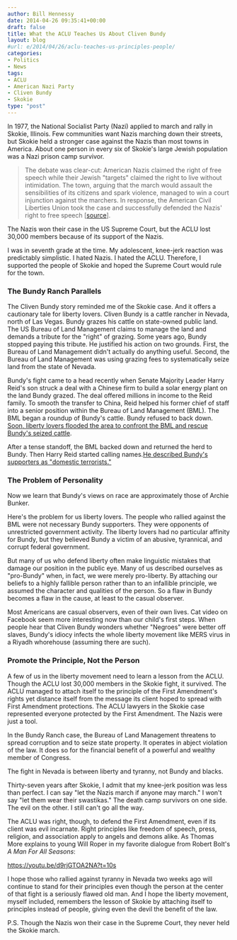 ```yaml
---
author: Bill Hennessy
date: 2014-04-26 09:35:41+00:00
draft: false
title: What the ACLU Teaches Us About Cliven Bundy
layout: blog
#url: e/2014/04/26/aclu-teaches-us-principles-people/
categories:
- Politics
- News
tags:
- ACLU
- American Nazi Party
- Cliven Bundy
- Skokie
type: "post"
---
```


In 1977, the National Socialist Party (Nazi) applied to march and rally in Skokie, Illinois. Few communities want Nazis marching down their streets, but Skokie held a stronger case against the Nazis than most towns in America. About one person in every six of Skokie's large Jewish population was a Nazi prison camp survivor.



> The debate was clear-cut: American Nazis claimed the right of free speech while their Jewish "targets" claimed the right to live without intimidation. The town, arguing that the march would assault the sensibilities of its citizens and spark violence, managed to win a court injunction against the marchers. In response, the American Civil Liberties Union took the case and successfully defended the Nazis' right to free speech [[source](https://www.kansaspress.ku.edu/strwhe.html)].



The Nazis won their case in the US Supreme Court, but the ACLU lost 30,000 members because of its support of the Nazis.

I was in seventh grade at the time. My adolescent, knee-jerk reaction was predictably simplistic. I hated Nazis. I hated the ACLU. Therefore, I supported the people of Skokie and hoped the Supreme Court would rule for the town.



### The Bundy Ranch Parallels



The Cliven Bundy story reminded me of the Skokie case. And it offers a cautionary tale for liberty lovers. Cliven Bundy is a cattle rancher in Nevada, north of Las Vegas. Bundy grazes his cattle on state-owned public land. The US Bureau of Land Management claims to manage the land and demands a tribute for the "right" of grazing. Some years ago, Bundy stopped paying this tribute. He justified his action on two grounds. First, the Bureau of Land Management didn't actually do anything useful. Second, the Bureau of Land Management was using grazing fees to systematically seize land from the state of Nevada. 

Bundy's fight came to a head recently when Senate Majority Leader Harry Reid's son struck a deal with a Chinese firm to build a solar energy plant on the land Bundy grazed. The deal offered millions in income to the Reid family. To smooth the transfer to China, Reid helped his former chief of staff into a senior position within the Bureau of Land Management (BML). The BML began a roundup of Bundy's cattle. Bundy refused to back down. [Soon, liberty lovers flooded the area to confront the BML and rescue Bundy's seized cattle](https://hennessysview.com/2014/04/12/governments-surrender-cliven-bundy-destroys-talebs-weak-argument-gun-control/).

After a tense standoff, the BML backed down and returned the herd to Bundy. Then Harry Reid started calling names.[He described Bundy's supporters as "domestic terrorists."](https://hennessysview.com/2014/04/13/government-create-free-speech-zones/)



### The Problem of Personality



Now we learn that Bundy's views on race are approximately those of Archie Bunker.

Here's the problem for us liberty lovers. The people who rallied against the BML were not necessary Bundy supporters. They were opponents of unrestricted government activity. The liberty lovers had no particular affinity for Bundy, but they believed Bundy a victim of an abusive, tyrannical, and corrupt federal government.

But many of us who defend liberty often make linguistic mistakes that damage our position in the public eye. Many of us described ourselves as "pro-Bundy" when, in fact, we were merely pro-liberty. By attaching our beliefs to a highly fallible person rather than to an infallible principle, we assumed the character and qualities of the person. So a flaw in Bundy becomes a flaw in the cause, at least to the casual observer.

Most Americans are casual observers, even of their own lives. Cat video on Facebook seem more interesting now than our child's first steps. When people hear that Cliven Bundy wonders whether "Negroes" were better off slaves, Bundy's idiocy infects the whole liberty movement like MERS virus in a Riyadh whorehouse (assuming there are such).



### Promote the Principle, Not the Person



A few of us in the liberty movement need to learn a lesson from the ACLU. Though the ACLU lost 30,000 members in the Skokie fight, it survived. The ACLU managed to attach itself to the principle of the First Amendment's rights yet distance itself from the message its client hoped to spread with First Amendment protections. The ACLU lawyers in the Skokie case represented everyone protected by the First Amendment. The Nazis were just a tool.

In the Bundy Ranch case, the Bureau of Land Management threatens to spread corruption and to seize state property. It operates in abject violation of the law. It does so for the financial benefit of a powerful and wealthy member of Congress.

The fight in Nevada is between liberty and tyranny, not Bundy and blacks.

Thirty-seven years after Skokie, I admit that my knee-jerk position was less than perfect. I can say "let the Nazis march if anyone may march." I won't say "let them wear their swastikas." The death camp survivors on one side. The evil on the other. I still can't go all the way.

The ACLU was right, though, to defend the First Amendment, even if its client was evil incarnate. Right principles like freedom of speech, press, religion, and association apply to angels and demons alike. As Thomas More explains to young Will Roper in my favorite dialogue from Robert Bolt's _A Man For All Seasons_:

https://youtu.be/d9rjGTOA2NA?t=10s

I hope those who rallied against tyranny in Nevada two weeks ago will continue to stand for their principles even though the person at the center of that fight is a seriously flawed old man. And I hope the liberty movement, myself included, remembers the lesson of Skokie by attaching itself to principles instead of people, giving even the devil the benefit of the law.

P.S. Though the Nazis won their case in the Supreme Court, they never held the Skokie march.
